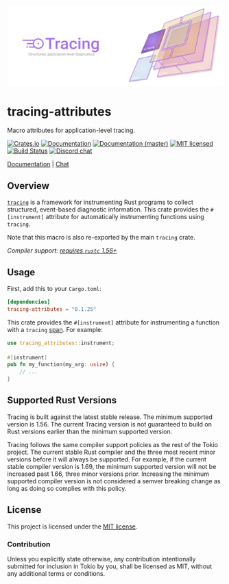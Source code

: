 ![Tracing — Structured, application-level diagnostics][splash]

[splash]: https://raw.githubusercontent.com/tokio-rs/tracing/master/assets/splash.svg

# tracing-attributes

Macro attributes for application-level tracing.

[![Crates.io][crates-badge]][crates-url]
[![Documentation][docs-badge]][docs-url]
[![Documentation (master)][docs-master-badge]][docs-master-url]
[![MIT licensed][mit-badge]][mit-url]
[![Build Status][actions-badge]][actions-url]
[![Discord chat][discord-badge]][discord-url]

[Documentation][docs-url] | [Chat][discord-url]

[crates-badge]: https://img.shields.io/crates/v/tracing-attributes.svg
[crates-url]: https://crates.io/crates/tracing-attributes
[docs-badge]: https://docs.rs/tracing-attributes/badge.svg
[docs-url]: https://docs.rs/tracing-attributes/0.1.25
[docs-master-badge]: https://img.shields.io/badge/docs-master-blue
[docs-master-url]: https://tracing-rs.netlify.com/tracing_attributes
[mit-badge]: https://img.shields.io/badge/license-MIT-blue.svg
[mit-url]: LICENSE
[actions-badge]: https://github.com/tokio-rs/tracing/workflows/CI/badge.svg
[actions-url]:https://github.com/tokio-rs/tracing/actions?query=workflow%3ACI
[discord-badge]: https://img.shields.io/discord/500028886025895936?logo=discord&label=discord&logoColor=white
[discord-url]: https://discord.gg/EeF3cQw

## Overview

[`tracing`] is a framework for instrumenting Rust programs to collect
structured, event-based diagnostic information. This crate provides the
`#[instrument]` attribute for automatically instrumenting functions using
`tracing`.

Note that this macro is also re-exported by the main `tracing` crate.

*Compiler support: [requires `rustc` 1.56+][msrv]*

[msrv]: #supported-rust-versions

## Usage

First, add this to your `Cargo.toml`:

```toml
[dependencies]
tracing-attributes = "0.1.25"
```


This crate provides the `#[instrument]` attribute for instrumenting a function
with a `tracing` [span]. For example:

```rust
use tracing_attributes::instrument;

#[instrument]
pub fn my_function(my_arg: usize) {
    // ...
}
```

[`tracing`]: https://crates.io/crates/tracing
[span]: https://docs.rs/tracing/latest/tracing/span/index.html

## Supported Rust Versions

Tracing is built against the latest stable release. The minimum supported
version is 1.56. The current Tracing version is not guaranteed to build on Rust
versions earlier than the minimum supported version.

Tracing follows the same compiler support policies as the rest of the Tokio
project. The current stable Rust compiler and the three most recent minor
versions before it will always be supported. For example, if the current stable
compiler version is 1.69, the minimum supported version will not be increased
past 1.66, three minor versions prior. Increasing the minimum supported compiler
version is not considered a semver breaking change as long as doing so complies
with this policy.

## License

This project is licensed under the [MIT license](LICENSE).

### Contribution

Unless you explicitly state otherwise, any contribution intentionally submitted
for inclusion in Tokio by you, shall be licensed as MIT, without any additional
terms or conditions.

